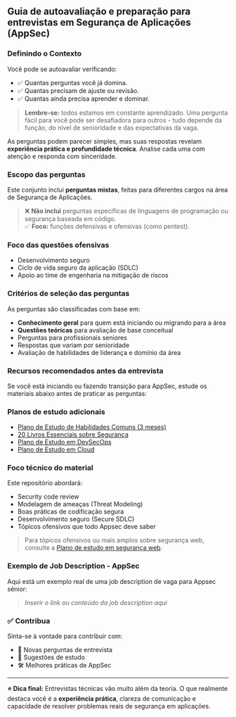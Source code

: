 ## Guia de autoavaliação e preparação para entrevistas em Segurança de Aplicações (AppSec)

### Definindo o Contexto

Você pode se autoavaliar verificando:

- ✅ Quantas perguntas você já domina.
- ✅ Quantas precisam de ajuste ou revisão.
- ✅ Quantas ainda precisa aprender e dominar.

> **Lembre-se:** todos estamos em constante aprendizado. Uma pergunta fácil para você pode ser desafiadora para outros - tudo depende da função, do nível de senioridade e das expectativas da vaga.

As perguntas podem parecer simples, mas suas respostas revelam **experiência prática e profundidade técnica**. Analise cada uma com atenção e responda com sinceridade.

### Escopo das perguntas

Este conjunto inclui **perguntas mistas**, feitas para diferentes cargos na área de Segurança de Aplicações.

> ❌ **Não inclui** perguntas específicas de linguagens de programação ou segurança baseada em código.  
> ✅ **Foco:** funções defensivas e ofensivas (como pentest).

### Foco das questões ofensivas

- Desenvolvimento seguro
- Ciclo de vida seguro da aplicação (SDLC)
- Apoio ao time de engenharia na mitigação de riscos

### Critérios de seleção das perguntas

As perguntas são classificadas com base em:

- **Conhecimento geral** para quem está iniciando ou migrando para a área
- **Questões teóricas** para avaliação de base conceitual
- Perguntas para profissionais seniores
- Respostas que variam por senioridade
- Avaliação de habilidades de liderança e domínio da área

### Recursos recomendados antes da entrevista

Se você está iniciando ou fazendo transição para AppSec, estude os materiais abaixo antes de praticar as perguntas:

### Planos de estudo adicionais

- [Plano de Estudo de Habilidades Comuns (3 meses)](#)
- [20 Livros Essenciais sobre Segurança](#)
- [Plano de Estudo em DevSecOps](https://github.com/vitorluigi/carreira-em-cyber/blob/main/plano-de-estudo-devsecops.md)
- [Plano de Estudo em Cloud](https://github.com/vitorluigi/carreira-em-cyber/blob/main/plano-de-estudo-cloud.md)

### Foco técnico do material

Este repositório abordará:

- Security code review
- Modelagem de ameaças (Threat Modeling)
- Boas práticas de codificação segura
- Desenvolvimento seguro (Secure SDLC)
- Tópicos ofensivos que todo Appsec deve saber

> Para tópicos ofensivos ou mais amplos sobre segurança web, consulte a [Plano de estudo em segurança web](#).

### Exemplo de Job Description - AppSec

Aqui está um exemplo real de uma job description de vaga para Appsec sênior:

> _Inserir o link ou conteúdo da job description aqui_

### ✅ Contribua

Sinta-se à vontade para contribuir com:

- 🧠 Novas perguntas de entrevista
- 📖 Sugestões de estudo
- 🛠️ Melhores práticas de AppSec

---

**⭐ Dica final:** Entrevistas técnicas vão muito além da teoria. O que realmente destaca você é a **experiência prática**, clareza de comunicação e capacidade de resolver problemas reais de segurança em aplicações.

